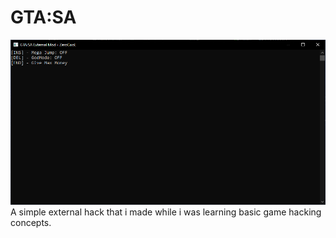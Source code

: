 
# GTA:SA
![GTASA](https://github.com/ZeroCooL-555/Game-Hacks/blob/master/Screenshots/GTASA.PNG)
A simple external hack that i made while i was learning basic game hacking concepts.
